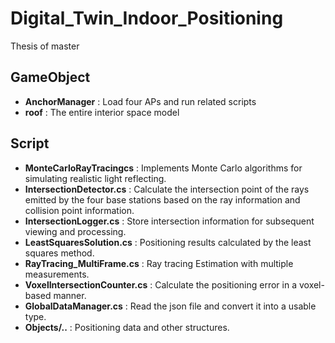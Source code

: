 # Digital_Twin_Indoor_Positioning
Thesis of master

## GameObject
- **AnchorManager** : Load four APs and run related scripts
- **roof** : The entire interior space model

## Script
- **MonteCarloRayTracingcs** : Implements Monte Carlo algorithms for simulating realistic light reflecting.
- **IntersectionDetector.cs** : Calculate the intersection point of the rays emitted by the four base stations based on the ray information and collision point information.
- **IntersectionLogger.cs** : Store intersection information for subsequent viewing and processing.
- **LeastSquaresSolution.cs** : Positioning results calculated by the least squares method.
- **RayTracing_MultiFrame.cs** : Ray tracing Estimation with multiple measurements.
- **VoxelIntersectionCounter.cs** : Calculate the positioning error in a voxel-based manner.
- **GlobalDataManager.cs** : Read the json file and convert it into a usable type.
- **Objects/..** : Positioning data and other structures.
